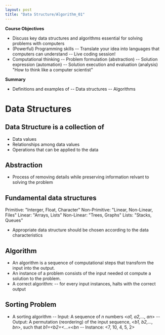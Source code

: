 ```yaml
---
layout: post
title: "Data Structure/Algorithm_01"
---
```

**Course Objectives**
- Discuss key data structures and algorithms essential for solving problems with computers
- (Powerful) Programming skills
-- Translate your idea into languages that computers can understand
-- Live coding session!
- Computational thinking
-- Problem formulation (abstraction)
-- Solution expression (automation)
-- Solution execution and evaluation (analysis)
"How to think like a computer scientist"

**Summary**
- Definitions and examples of 
-- Data structures
-- Algorithms

# **Data Structures**
## Data Structure is a collection of 
- Data values
- Relationships among data values
- Operations that can be applied to the data
## Abstraction
- Process of removing details while preserving information relvant to solving the problem
## Fundamental data structures

Primitive: "Interger, Float, Character"
Non-Primitive: "Linear, Non-Linear, Files"
Linear: "Arrays, Lists"
Non-Linear: "Trees, Graphs"
Lists: "Stacks, Queues"

- Appropriate data structure should be chosen according to the data characteristics
## Algorithm
- An algorithm is a sequence of computational steps that transform the input into the output.
- An instance of a problem consists of the input needed ot compute a solution to the problem.
- A correct algorithm:
-- for every input instances, halts with the correct output
## Sorting Problem
- A sorting algorithm
-- Input: A sequence of _n_ numbers <_a1, a2,..., an_>
-- Output: A permutation (reordering) of the input sequence,
<_b1, b2,..., bn_>, such that _b1=<b2=<...=<bn_
-- Instance: <7, 10, 4, 5, 2>
